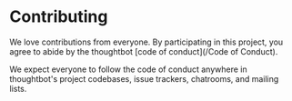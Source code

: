 # Contributing

We love contributions from everyone.
By participating in this project,
you agree to abide by the thoughtbot [code of conduct](/Code of Conduct).

We expect everyone to follow the code of conduct
anywhere in thoughtbot's project codebases,
issue trackers, chatrooms, and mailing lists.
